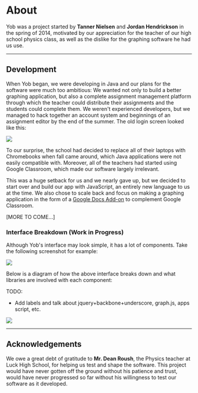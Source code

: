 # About
Yob was a project started by **Tanner Nielsen** and **Jordan Hendrickson** in the spring of 2014, motivated by our appreciation for the teacher of our high school physics class, as well as the dislike for the graphing software he had us use.

---
## Development
When Yob began, we were developing in Java and our plans for the software were much too ambitious:  We wanted not only to build a better graphing application, but also a complete assignment management platform through which the teacher could distribute their assignments and the students could complete them.  We weren't experienced developers, but we managed to hack together an account system and beginnings of an assignment editor by the end of the summer.  The old login screen looked like this:

<div class="centered"><img src="../img/about/original_yob.png"></div>

To our surprise, the school had decided to replace all of their laptops with Chromebooks when fall came around, which Java applications were not easily compatible with.  Moreover, all of the teachers had started using Google Classroom, which made our software largely irrelevant.

This was a huge setback for us and we nearly gave up, but we decided to start over and build our app with JavaScript, an entirely new language to us at the time.  We also chose to scale back and focus on making a graphing application in the form of a [Google Docs Add-on](https://developers.google.com/apps-script/add-ons/) to complement Google Classroom.

[MORE TO COME...]

### Interface Breakdown (Work in Progress)
Although Yob's interface may look simple, it has a lot of components.  Take the following screenshot for example:

<div class="centered"><img src="../img/about/ui_breakdown_1.png"></div>

Below is a diagram of how the above interface breaks down and what libraries are involved with each component:

TODO:

* Add labels and talk about jquery+backbone+underscore, graph.js, apps script, etc.

<div class="centered"><img src="../img/about/ui_breakdown_3.png"></div>

---
## Acknowledgements
We owe a great debt of gratitude to **Mr. Dean Roush**, the Physics teacher at Luck High School, for helping us test and shape the software.  This project would have never gotten off the ground without his patience and trust, would have never progressed so far without his willingness to test our software as it developed.